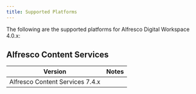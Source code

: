 ```yaml
---
title: Supported Platforms
---
```

The following are the supported platforms for Alfresco Digital Workspace 4.0.x:

## Alfresco Content Services

| Version | Notes |
| ------- | ----- |
| Alfresco Content Services 7.4.x | |
